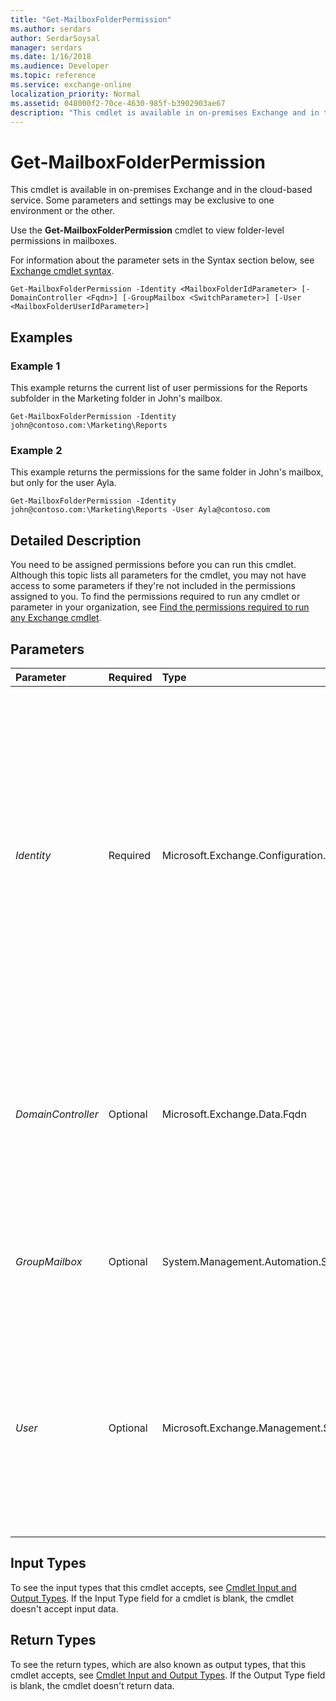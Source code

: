 ```yaml
---
title: "Get-MailboxFolderPermission"
ms.author: serdars
author: SerdarSoysal
manager: serdars
ms.date: 1/16/2018
ms.audience: Developer
ms.topic: reference
ms.service: exchange-online
localization_priority: Normal
ms.assetid: 048000f2-70ce-4630-985f-b3902903ae67
description: "This cmdlet is available in on-premises Exchange and in the cloud-based service. Some parameters and settings may be exclusive to one environment or the other."
---
```


# Get-MailboxFolderPermission

This cmdlet is available in on-premises Exchange and in the cloud-based service. Some parameters and settings may be exclusive to one environment or the other. 
  
Use the **Get-MailboxFolderPermission** cmdlet to view folder-level permissions in mailboxes.
  
For information about the parameter sets in the Syntax section below, see [Exchange cmdlet syntax](https://technet.microsoft.com/library/bb123552.aspx). 
  
```
Get-MailboxFolderPermission -Identity <MailboxFolderIdParameter> [-DomainController <Fqdn>] [-GroupMailbox <SwitchParameter>] [-User <MailboxFolderUserIdParameter>]

```

## Examples
<a name="Examples"> </a>

### Example 1

This example returns the current list of user permissions for the Reports subfolder in the Marketing folder in John's mailbox.
  
```
Get-MailboxFolderPermission -Identity john@contoso.com:\Marketing\Reports
```

### Example 2

This example returns the permissions for the same folder in John's mailbox, but only for the user Ayla.
  
```
Get-MailboxFolderPermission -Identity john@contoso.com:\Marketing\Reports -User Ayla@contoso.com
```

## Detailed Description
<a name="DetailedDescription"> </a>

You need to be assigned permissions before you can run this cmdlet. Although this topic lists all parameters for the cmdlet, you may not have access to some parameters if they're not included in the permissions assigned to you. To find the permissions required to run any cmdlet or parameter in your organization, see [Find the permissions required to run any Exchange cmdlet](https://technet.microsoft.com/library/mt432940.aspx).
  
## Parameters
<a name="DetailedDescription"> </a>

|**Parameter**|**Required**|**Type**|**Description**|
|:-----|:-----|:-----|:-----|
| _Identity_ <br/> |Required  <br/> |Microsoft.Exchange.Configuration.Tasks.MailboxFolderIdParameter  <br/> | The _Identity_ parameter specifies the mailbox folder that you want to view. This parameter uses the syntax: `<Mailbox>:\<Folder>`. For the value of  `<Mailbox>`, you can use any value that uniquely identifies the mailbox.  <br/>  For example: <br/>  Name <br/>  Display name <br/>  Alias <br/>  Distinguished name (DN) <br/>  Canonical DN <br/>  _\<domain name\>_\ _\<account name\>_ <br/>  Email address <br/>  GUID <br/> **LegacyExchangeDN** <br/> **SamAccountName** <br/>  User ID or user principal name (UPN) <br/>  Example values for this parameter are `john@contoso.com:\Calendar` or `John:\Marketing\Reports`.  <br/> |
| _DomainController_ <br/> |Optional  <br/> |Microsoft.Exchange.Data.Fqdn  <br/> |This parameter is available only in on-premises Exchange.  <br/> The  _DomainController_ parameter specifies the domain controller that's used by this cmdlet to read data from or write data to Active Directory. You identify the domain controller by its fully qualified domain name (FQDN). For example, `dc01.contoso.com`.  <br/> |
| _GroupMailbox_ <br/> |Optional  <br/> |System.Management.Automation.SwitchParameter  <br/> |The  _GroupMailbox_switch specifies that you want to use this cmdlet on an Office 365 Group. You don't need to specify a value with this switch.  <br/> This switch is required when you use this cmdlet on an Office 365 Group.  <br/> |
| _User_ <br/> |Optional  <br/> |Microsoft.Exchange.Management.StoreTasks.MailboxFolderUserIdParameter  <br/> | The _User_ parameter filters the results by the specified mailbox, mail user, or mail-enabled security group (security principal) that's granted permission to the mailbox folder. You can use any value that uniquely identifies the user or group. <br/>  For example: <br/>  Name <br/>  Display name <br/>  Alias <br/>  Distinguished name (DN) <br/>  Canonical DN <br/>  Email address <br/>  GUID <br/> |
   
## Input Types
<a name="InputTypes"> </a>

To see the input types that this cmdlet accepts, see [Cmdlet Input and Output Types](http://go.microsoft.com/fwlink/p/?linkId=616387). If the Input Type field for a cmdlet is blank, the cmdlet doesn't accept input data. 
  
## Return Types
<a name="ReturnTypes"> </a>

To see the return types, which are also known as output types, that this cmdlet accepts, see [Cmdlet Input and Output Types](http://go.microsoft.com/fwlink/p/?linkId=616387). If the Output Type field is blank, the cmdlet doesn't return data. 
  


